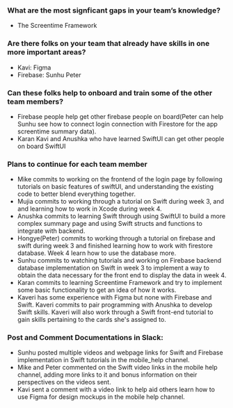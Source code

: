 ### What are the most signficant gaps in your team’s knowledge?
- The Screentime Framework
 
### Are there folks on your team that already have skills in one more important areas?
- Kavi: Figma
- Firebase: Sunhu Peter
  
### Can these folks help to onboard and train some of the other team members?
- Firebase people help get other firebase people on board(Peter can help Sunhu see how to connect login connection with Firestore for the app screentime summary data).
- Karan Kavi and Anushka who have learned SwiftUI can get other people on board SwiftUI

### Plans to continue for each team member
- Mike commits to working on the frontend of the login page by following tutorials on basic features of swiftUI, and understanding the existing code to better blend everything together.
- Mujia commits to working through a tutorial on Swift during week 3, and and learning how to work in Xcode during week 4.
- Anushka commits to learning Swift through using SwiftUI to build a more complex summary page and using Swift structs and functions to integrate with backend.
- Hongye(Peter) commits to working through a tutorial on firebase and swift during week 3 and finished learning how to work with firestore database. Week 4 learn how to use the database more.
- Sunhu commits to watching tutorials and working on Firebase backend database implementation on Swift in week 3 to implement a way to obtain the data necessary for the front end to display the data in week 4.
- Karan commits to learning Screentime Framework and try to implement some basic functionality to get an idea of how it works.
- Kaveri has some experience with Figma but none with Firebase and Swift. Kaveri commits to pair programming with Anushka to develop Swift skills. Kaveri will also work through a Swift front-end tutorial to gain skills pertaining to the cards she's assigned to.

### Post and Comment Documentations in Slack:
- Sunhu posted multiple videos and webpage links for Swift and Firebase implementation in Swift tutorials in the mobile_help channel.
- Mike and Peter commented on the Swift video links in the mobile help channel, adding more links to it and bonus information on their perspectives on the videos sent.
- Kavi sent a comment with a video link to help aid others learn how to use Figma for design mockups in the mobile help channel. 